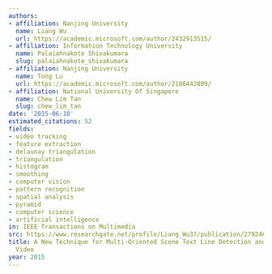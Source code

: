 ```yaml
---
authors:
- affiliation: Nanjing University
  name: Liang Wu
  url: https://academic.microsoft.com/author/2432913515/
- affiliation: Information Technology University
  name: Palaiahnakote Shivakumara
  slug: palaiahnakote_shivakumara
- affiliation: Nanjing University
  name: Tong Lu
  url: https://academic.microsoft.com/author/2106442809/
- affiliation: National University Of Singapore
  name: Chew Lim Tan
  slug: chew_lim_tan
date: '2015-06-10'
estimated_citations: 52
fields:
- video tracking
- feature extraction
- delaunay triangulation
- triangulation
- histogram
- smoothing
- computer vision
- pattern recognition
- spatial analysis
- pyramid
- computer science
- artificial intelligence
in: IEEE Transactions on Multimedia
src: https://www.researchgate.net/profile/Liang_Wu37/publication/279246435_A_New_Technique_for_Multi-Oriented_Scene_Text_Line_Detection_and_Tracking_in_Video/links/5697971a08ae34f3cf1f0563.pdf
title: A New Technique for Multi-Oriented Scene Text Line Detection and Tracking in
  Video
year: 2015
---
```

